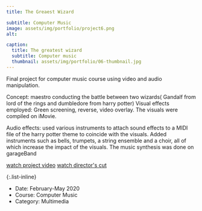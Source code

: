 ```yaml
---
title: The Greaest Wizard

subtitle: Computer Music
image: assets/img/portfolio/project6.png
alt: 

caption:
  title: The greatest wizard
  subtitle: Computer music
  thumbnail: assets/img/portfolio/06-thumbnail.jpg
---
```

Final project for computer music course using video and audio manipulation. 

Concept: maestro conducting the battle between two wizards( Gandalf from lord of the rings and dumbledore from harry potter)
Visual effects employed: Green screening, reverse, video overlay. The visuals were compiled on iMovie.

Audio effects: used various instruments to attach sound effects to a MIDI file of the harry potter theme to coincide with the visuals. Added instruments such as bells, trumpets, a string ensemble and a choir, all of which increase the impact of the visuals. The music synthesis was done on garageBand
                
[watch project video](https://drive.google.com/file/d/1rRVFgRFgsbGHO2lApdmcKSxXgVtPTP77/view?usp=sharing) 
[watch director's cut](https://drive.google.com/file/d/1632mrTA3M6OIZFPEsys_79LQowqhcdxY/view?usp=sharing) 


{:.list-inline}
- Date: February-May 2020
- Course: Computer Music
- Category: Multimedia

